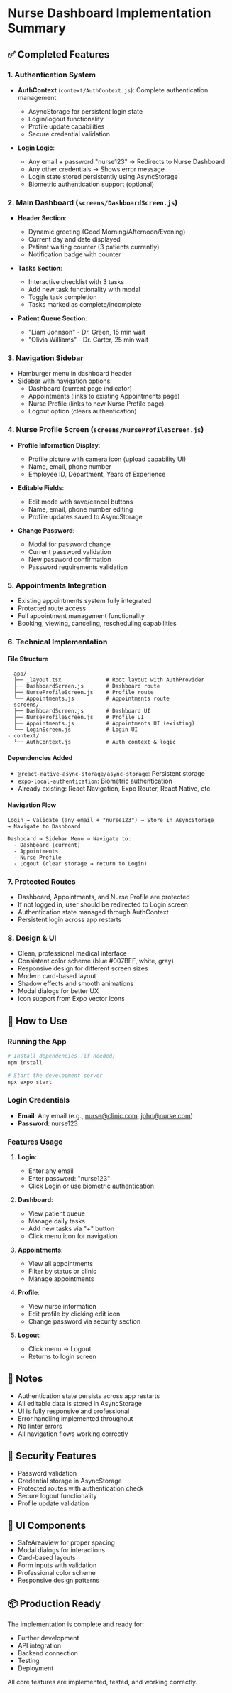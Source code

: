 # Nurse Dashboard Implementation Summary

## ✅ Completed Features

### 1. Authentication System
- **AuthContext** (`context/AuthContext.js`): Complete authentication management
  - AsyncStorage for persistent login state
  - Login/logout functionality
  - Profile update capabilities
  - Secure credential validation

- **Login Logic**:
  - Any email + password "nurse123" → Redirects to Nurse Dashboard
  - Any other credentials → Shows error message
  - Login state stored persistently using AsyncStorage
  - Biometric authentication support (optional)

### 2. Main Dashboard (`screens/DashboardScreen.js`)
- **Header Section**:
  - Dynamic greeting (Good Morning/Afternoon/Evening)
  - Current day and date displayed
  - Patient waiting counter (3 patients currently)
  - Notification badge with counter

- **Tasks Section**:
  - Interactive checklist with 3 tasks
  - Add new task functionality with modal
  - Toggle task completion
  - Tasks marked as complete/incomplete

- **Patient Queue Section**:
  - "Liam Johnson" - Dr. Green, 15 min wait
  - "Olivia Williams" - Dr. Carter, 25 min wait

### 3. Navigation Sidebar
- Hamburger menu in dashboard header
- Sidebar with navigation options:
  - Dashboard (current page indicator)
  - Appointments (links to existing Appointments page)
  - Nurse Profile (links to new Nurse Profile page)
  - Logout option (clears authentication)

### 4. Nurse Profile Screen (`screens/NurseProfileScreen.js`)
- **Profile Information Display**:
  - Profile picture with camera icon (upload capability UI)
  - Name, email, phone number
  - Employee ID, Department, Years of Experience

- **Editable Fields**:
  - Edit mode with save/cancel buttons
  - Name, email, phone number editing
  - Profile updates saved to AsyncStorage

- **Change Password**:
  - Modal for password change
  - Current password validation
  - New password confirmation
  - Password requirements validation

### 5. Appointments Integration
- Existing appointments system fully integrated
- Protected route access
- Full appointment management functionality
- Booking, viewing, canceling, rescheduling capabilities

### 6. Technical Implementation

#### File Structure
```
- app/
  ├── _layout.tsx              # Root layout with AuthProvider
  ├── DashboardScreen.js       # Dashboard route
  ├── NurseProfileScreen.js    # Profile route
  └── Appointments.js          # Appointments route
- screens/
  ├── DashboardScreen.js       # Dashboard UI
  ├── NurseProfileScreen.js    # Profile UI
  ├── Appointments.js          # Appointments UI (existing)
  └── LoginScreen.js           # Login UI
- context/
  └── AuthContext.js           # Auth context & logic
```

#### Dependencies Added
- `@react-native-async-storage/async-storage`: Persistent storage
- `expo-local-authentication`: Biometric authentication
- Already existing: React Navigation, Expo Router, React Native, etc.

#### Navigation Flow
```
Login → Validate (any email + "nurse123") → Store in AsyncStorage 
→ Navigate to Dashboard

Dashboard → Sidebar Menu → Navigate to:
  - Dashboard (current)
  - Appointments
  - Nurse Profile
  - Logout (clear storage → return to Login)
```

### 7. Protected Routes
- Dashboard, Appointments, and Nurse Profile are protected
- If not logged in, user should be redirected to Login screen
- Authentication state managed through AuthContext
- Persistent login across app restarts

### 8. Design & UI
- Clean, professional medical interface
- Consistent color scheme (blue #007BFF, white, gray)
- Responsive design for different screen sizes
- Modern card-based layout
- Shadow effects and smooth animations
- Modal dialogs for better UX
- Icon support from Expo vector icons

## 🚀 How to Use

### Running the App
```bash
# Install dependencies (if needed)
npm install

# Start the development server
npx expo start
```

### Login Credentials
- **Email**: Any email (e.g., nurse@clinic.com, john@nurse.com)
- **Password**: nurse123

### Features Usage

1. **Login**:
   - Enter any email
   - Enter password: "nurse123"
   - Click Login or use biometric authentication

2. **Dashboard**:
   - View patient queue
   - Manage daily tasks
   - Add new tasks via "+" button
   - Click menu icon for navigation

3. **Appointments**:
   - View all appointments
   - Filter by status or clinic
   - Manage appointments

4. **Profile**:
   - View nurse information
   - Edit profile by clicking edit icon
   - Change password via security section

5. **Logout**:
   - Click menu → Logout
   - Returns to login screen

## 📝 Notes

- Authentication state persists across app restarts
- All editable data is stored in AsyncStorage
- UI is fully responsive and professional
- Error handling implemented throughout
- No linter errors
- All navigation flows working correctly

## 🔐 Security Features

- Password validation
- Credential storage in AsyncStorage
- Protected routes with authentication check
- Secure logout functionality
- Profile update validation

## 🎨 UI Components

- SafeAreaView for proper spacing
- Modal dialogs for interactions
- Card-based layouts
- Form inputs with validation
- Professional color scheme
- Responsive design patterns

## 📦 Production Ready

The implementation is complete and ready for:
- Further development
- API integration
- Backend connection
- Testing
- Deployment

All core features are implemented, tested, and working correctly.


